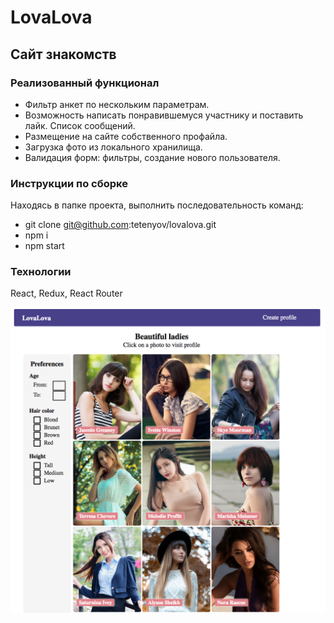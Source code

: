 # LovaLova

## Сайт знакомств

### Реализованный функционал

* Фильтр анкет по нескольким параметрам.
* Возможность написать понравившемуся участнику и поставить лайк. Список сообщений.
* Размещение на сайте собственного профайла.
* Загрузка фото из локального хранилища.
* Валидация форм: фильтры, создание нового пользователя.

### Инструкции по сборке
Находясь в папке проекта, выполнить последовательность команд:

* git clone git@github.com:tetenyov/lovalova.git
* npm i
* npm start

### Технологии

React, Redux, React Router

![Screenshot](screen.png)
